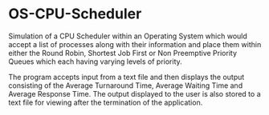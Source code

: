 # OS-CPU-Scheduler

Simulation of a CPU Scheduler within an Operating System which would accept a list of processes along with their information and place them within either the Round Robin, Shortest Job First or Non Preemptive Priority Queues which each having varying levels of priority. 

The program accepts input from a text file and then displays the output consisting of the Average Turnaround Time, Average Waiting Time and Average Response Time. The output displayed to the user is also stored to a text file for viewing after the termination of the application. 
   
